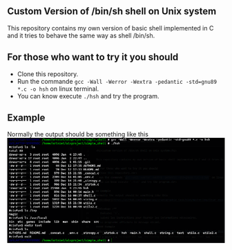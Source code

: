 <h2>Custom Version of /bin/sh shell on Unix system</h2>

This repository contains my own version of basic shell implemented in C and it tries to behave the same way as shell /bin/sh.

## For those who want to try it you should 
- Clone this repository.<br>
- Run the commande `gcc -Wall -Werror -Wextra -pedantic -std=gnu89 *.c -o hsh` on linux terminal.<br>
- You can know execute `./hsh` and try the program.<br>

## Example 
Normally the output should be something like this 
![Shell_texting](https://github.com/adoumasseo/simple_shell/blob/main/img.png)

